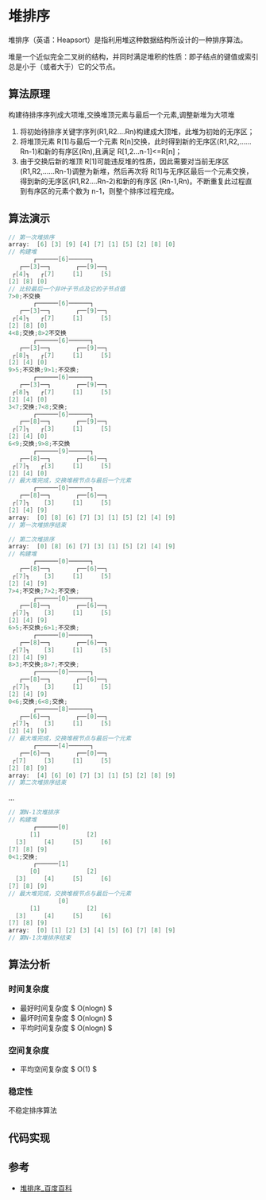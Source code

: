 # 堆排序

堆排序（英语：Heapsort）是指利用堆这种数据结构所设计的一种排序算法。

堆是一个近似完全二叉树的结构，并同时满足堆积的性质：即子结点的键值或索引总是小于（或者大于）它的父节点。

## 算法原理

构建待排序序列成大项堆,交换堆顶元素与最后一个元素,调整新堆为大项堆

1. 将初始待排序关键字序列(R1,R2….Rn)构建成大顶堆，此堆为初始的无序区；
2. 将堆顶元素 R[1]与最后一个元素 R[n]交换，此时得到新的无序区(R1,R2,……Rn-1)和新的有序区(Rn),且满足 R[1,2…n-1]<=R[n]；
3. 由于交换后新的堆顶 R[1]可能违反堆的性质，因此需要对当前无序区(R1,R2,……Rn-1)调整为新堆，然后再次将 R[1]与无序区最后一个元素交换，得到新的无序区(R1,R2….Rn-2)和新的有序区
   (Rn-1,Rn)。不断重复此过程直到有序区的元素个数为 n-1，则整个排序过程完成。

## 算法演示

```c
// 第一次堆排序
array:  [6] [3] [9] [4] [7] [1] [5] [2] [8] [0]
// 构建堆
       ┌──────[6]──────┐
   ┌──[3]──┐       ┌──[9]──┐
 ┌[4]┐   ┌[7]     [1]     [5]
[2] [8] [0]
// 比较最后一个非叶子节点及它的子节点值
7>0;不交换
       ┌──────[6]──────┐
   ┌──[3]──┐       ┌──[9]──┐
 ┌[4]┐   ┌[7]     [1]     [5]
[2] [8] [0]
4<8;交换;8>2不交换
       ┌──────[6]──────┐
   ┌──[3]──┐       ┌──[9]──┐
 ┌[8]┐   ┌[7]     [1]     [5]
[2] [4] [0]
9>5;不交换;9>1;不交换;
       ┌──────[6]──────┐
   ┌──[3]──┐       ┌──[9]──┐
 ┌[8]┐   ┌[7]     [1]     [5]
[2] [4] [0]
3<7;交换;7<8;交换;
       ┌──────[6]──────┐
   ┌──[8]──┐       ┌──[9]──┐
 ┌[7]┐   ┌[3]     [1]     [5]
[2] [4] [0]
6<9;交换;9>8;不交换
       ┌──────[9]──────┐
   ┌──[8]──┐       ┌──[6]──┐
 ┌[7]┐   ┌[3]     [1]     [5]
[2] [4] [0]
// 最大堆完成，交换堆根节点与最后一个元素
       ┌──────[0]──────┐
   ┌──[8]──┐       ┌──[6]──┐
 ┌[7]┐    [3]     [1]     [5]
[2] [4] [9]
array:  [0] [8] [6] [7] [3] [1] [5] [2] [4] [9]
// 第一次堆排序结束
```

```c
// 第二次堆排序
array:  [0] [8] [6] [7] [3] [1] [5] [2] [4] [9]
// 构建堆
       ┌──────[0]──────┐
   ┌──[8]──┐       ┌──[6]──┐
 ┌[7]┐    [3]     [1]     [5]
[2] [4] [9]
7>4;不交换;7>2;不交换;
       ┌──────[0]──────┐
   ┌──[8]──┐       ┌──[6]──┐
 ┌[7]┐    [3]     [1]     [5]
[2] [4] [9]
6>5;不交换;6>1;不交换;
       ┌──────[0]──────┐
   ┌──[8]──┐       ┌──[6]──┐
 ┌[7]┐    [3]     [1]     [5]
[2] [4] [9]
8>3;不交换;8>7;不交换;
       ┌──────[0]──────┐
   ┌──[8]──┐       ┌──[6]──┐
 ┌[7]┐    [3]     [1]     [5]
[2] [4] [9]
0<6;交换;6<8;交换;
       ┌──────[8]──────┐
   ┌──[6]──┐       ┌──[0]──┐
 ┌[7]┐    [3]     [1]     [5]
[2] [4] [9]
// 最大堆完成，交换堆根节点与最后一个元素
       ┌──────[4]──────┐
   ┌──[6]──┐       ┌──[0]──┐
 ┌[7]     [3]     [1]     [5]
[2] [8] [9]
array:  [4] [6] [0] [7] [3] [1] [5] [2] [8] [9]
// 第二次堆排序结束
```

...

```c
// 第N-1次堆排序
// 构建堆
       ┌──────[0]
      [1]             [2]
  [3]     [4]     [5]     [6]
[7] [8] [9]
0<1;交换;
       ┌──────[1]
      [0]             [2]
  [3]     [4]     [5]     [6]
[7] [8] [9]
// 最大堆完成，交换堆根节点与最后一个元素
              [0]
      [1]             [2]
  [3]     [4]     [5]     [6]
[7] [8] [9]
array:  [0] [1] [2] [3] [4] [5] [6] [7] [8] [9]
// 第N-1次堆排序结束
```

## 算法分析

### 时间复杂度

- 最好时间复杂度 $ O(nlogn) $
- 最坏时间复杂度 $ O(nlogn) $
- 平均时间复杂度 $ O(nlogn) $

### 空间复杂度

- 平均空间复杂度 $ O(1) $

### 稳定性

不稳定排序算法

## 代码实现

<!--
<code-group>
<code-block title="JavaScript">
<<< @/scripts/js/algorithm/heapSort.js
</code-block>
</code-group> -->

## 参考

- [堆排序\_百度百科](https://baike.baidu.com/item/%E5%A0%86%E6%8E%92%E5%BA%8F)
